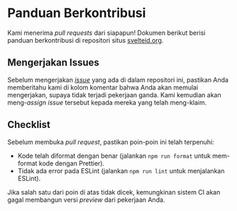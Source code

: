 # Panduan Berkontribusi

Kami menerima _pull requests_ dari siapapun! Dokumen berikut berisi panduan berkontribusi di repositori situs [svelteid.org](https://svelteid.org).

## Mengerjakan Issues

Sebelum mengerjakan [_issue_](https://github.com/reactjs-id/website/issues) yang ada di dalam repositori ini, pastikan Anda memberitahu kami di kolom komentar bahwa Anda akan memulai mengerjakan, supaya tidak terjadi pekerjaan ganda. Kami kemudian akan meng-_assign_ _issue_ tersebut kepada mereka yang telah meng-klaim.

## Checklist

Sebelum membuka _pull request_, pastikan poin-poin ini telah terpenuhi:

- Kode telah diformat dengan benar (jalankan `npm run format` untuk mem-format kode dengan Prettier).
- Tidak ada error pada ESLint (jalankan `npm run lint` untuk menjalankan ESLint).

Jika salah satu dari poin di atas tidak dicek, kemungkinan sistem CI akan gagal membangun versi _preview_ dari pekerjaan Anda.
